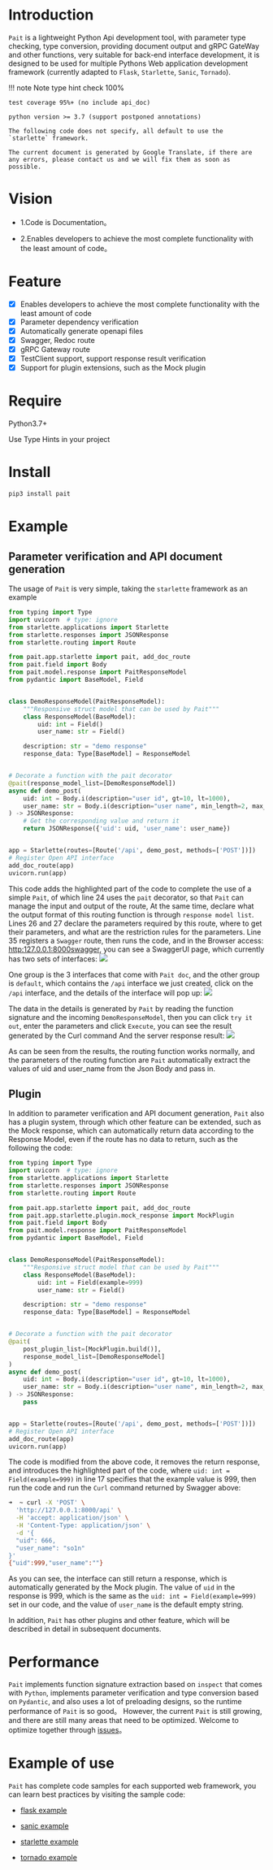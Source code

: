 # Introduction
`Pait` is a lightweight Python Api development tool, with parameter type checking, type conversion, providing document output and gRPC GateWay and other functions,
very suitable for back-end interface development, it is designed to be used for multiple Pythons Web application development framework (currently adapted to `Flask`, `Starlette`, `Sanic`, `Tornado`).

!!! note Note
    type hint check 100%

    test coverage 95%+ (no include api_doc)

    python version >= 3.7 (support postponed annotations)

    The following code does not specify, all default to use the `starlette` framework.

    The current document is generated by Google Translate, if there are any errors, please contact us and we will fix them as soon as possible.

# Vision
- 1.Code is Documentation。

- 2.Enables developers to achieve the most complete functionality with the least amount of code。


# Feature
 - [x] Enables developers to achieve the most complete functionality with the least amount of code
 - [x] Parameter dependency verification
 - [x] Automatically generate openapi files
 - [x] Swagger, Redoc route
 - [x] gRPC Gateway route
 - [x] TestClient support, support response result verification
 - [x] Support for plugin extensions, such as the Mock plugin

# Require
Python3.7+

Use Type Hints in your project

# Install
```bash
pip3 install pait
```

# Example
## Parameter verification and API document generation
The usage of `Pait` is very simple, taking the `starlette` framework as an example
``` py hl_lines="24 26 27" linenums="1"
from typing import Type
import uvicorn  # type: ignore
from starlette.applications import Starlette
from starlette.responses import JSONResponse
from starlette.routing import Route

from pait.app.starlette import pait, add_doc_route
from pait.field import Body
from pait.model.response import PaitResponseModel
from pydantic import BaseModel, Field


class DemoResponseModel(PaitResponseModel):
    """Responsive struct model that can be used by Pait"""
    class ResponseModel(BaseModel):
        uid: int = Field()
        user_name: str = Field()

    description: str = "demo response"
    response_data: Type[BaseModel] = ResponseModel


# Decorate a function with the pait decorator
@pait(response_model_list=[DemoResponseModel])
async def demo_post(
    uid: int = Body.i(description="user id", gt=10, lt=1000),
    user_name: str = Body.i(description="user name", min_length=2, max_length=4)
) -> JSONResponse:
    # Get the corresponding value and return it
    return JSONResponse({'uid': uid, 'user_name': user_name})


app = Starlette(routes=[Route('/api', demo_post, methods=['POST'])])
# Register Open API interface
add_doc_route(app)
uvicorn.run(app)
```
This code adds the highlighted part of the code to complete the use of a simple `Pait`, of which line 24 uses the `pait` decorator, so that `Pait` can manage the input and output of the route, At the same time, declare what the output format of this routing function is through `response model list`.
Lines 26 and 27 declare the parameters required by this route, where to get their parameters, and what are the restriction rules for the parameters. Line 35 registers a `Swagger` route, then runs the code, and in the Browser access: [http:127.0.0.1:8000swagger](http:127.0.0.1:8000swagger), you can see a SwaggerUI page, which currently has two sets of interfaces:
![](https://cdn.jsdelivr.net/gh/so1n/so1n_blog_photo@master/blog_photo/1648292884021Pait%20doc-%E9%A6%96%E9%A1%B5%E7%A4%BA%E4%BE%8B%E6%8E%A5%E5%8F%A3-Swagger%E9%A6%96%E9%A1%B5.png)

One group is the 3 interfaces that come with `Pait doc`, and the other group is `default`, which contains the `/api` interface we just created, click on the `/api` interface, and the details of the interface will pop up:
![](https://cdn.jsdelivr.net/gh/so1n/so1n_blog_photo@master/blog_photo/1648292937018Pait%20doc-%E9%A6%96%E9%A1%B5%E7%A4%BA%E4%BE%8B%E6%8E%A5%E5%8F%A3-api%E6%8E%A5%E5%8F%A3.png)

The data in the details is generated by `Pait` by reading the function signature and the incoming `DemoResponseModel`, then you can click `try it out`, enter the parameters and click `Execute`, you can see the result generated by the Curl command And the server response result:
![](https://cdn.jsdelivr.net/gh/so1n/so1n_blog_photo@master/blog_photo/1648292980016Pait%20doc-%E9%A6%96%E9%A1%B5%E7%A4%BA%E4%BE%8B%E6%8E%A5%E5%8F%A3-Swagger%E8%AF%B7%E6%B1%82.png)

As can be seen from the results, the routing function works normally, and the parameters of the routing function are `Pait` automatically extract the values of uid and user_name from the Json Body and pass in.

## Plugin
In addition to parameter verification and API document generation, `Pait` also has a plugin system, through which other feature can be extended,
such as the Mock response, which can automatically return data according to the Response Model, even if the route has no data to return, such as the following the code:
```py hl_lines="8 11 17 26" linenums="1"
from typing import Type
import uvicorn  # type: ignore
from starlette.applications import Starlette
from starlette.responses import JSONResponse
from starlette.routing import Route

from pait.app.starlette import pait, add_doc_route
from pait.app.starlette.plugin.mock_response import MockPlugin
from pait.field import Body
from pait.model.response import PaitResponseModel
from pydantic import BaseModel, Field


class DemoResponseModel(PaitResponseModel):
    """Responsive struct model that can be used by Pait"""
    class ResponseModel(BaseModel):
        uid: int = Field(example=999)
        user_name: str = Field()

    description: str = "demo response"
    response_data: Type[BaseModel] = ResponseModel


# Decorate a function with the pait decorator
@pait(
    post_plugin_list=[MockPlugin.build()],
    response_model_list=[DemoResponseModel]
)
async def demo_post(
    uid: int = Body.i(description="user id", gt=10, lt=1000),
    user_name: str = Body.i(description="user name", min_length=2, max_length=4)
) -> JSONResponse:
    pass


app = Starlette(routes=[Route('/api', demo_post, methods=['POST'])])
# Register Open API interface
add_doc_route(app)
uvicorn.run(app)


```
The code is modified from the above code, it removes the return response, and introduces the highlighted part of the code,
where `uid: int = Field(example=999)` in line 17 specifies that the example value is 999, then run the code and run the `Curl` command returned by Swagger above:
```bash
➜  ~ curl -X 'POST' \
  'http://127.0.0.1:8000/api' \
  -H 'accept: application/json' \
  -H 'Content-Type: application/json' \
  -d '{
  "uid": 666,
  "user_name": "so1n"
}'
{"uid":999,"user_name":""}
```
As you can see, the interface can still return a response, which is automatically generated by the Mock plugin. The value of `uid` in the response is 999, which is the same as the `uid: int = Field(example=999)` set in our code, and the value of `user_name` is the default empty string.


In addition, `Pait` has other plugins and other feature, which will be described in detail in subsequent documents.

# Performance
`Pait` implements function signature extraction based on `inspect` that comes with `Python`, implements parameter verification and type conversion based on `Pydantic`, and also uses a lot of preloading designs, so the runtime performance of `Pait` is so good。
However, the current `Pait` is still growing, and there are still many areas that need to be optimized. Welcome to optimize together through [issues](https://github.com/so1n/pait/issues)。

# Example of use
`Pait` has complete code samples for each supported web framework, you can learn best practices by visiting the sample code:

- [flask example](https://github.com/so1n/pait/blob/master/example/param_verify/flask_example.py)

- [sanic example](https://github.com/so1n/pait/blob/master/example/param_verify/sanic_example.py)

- [starlette example](https://github.com/so1n/pait/blob/master/example/param_verify/starlette_example.py)

- [tornado example](https://github.com/so1n/pait/blob/master/example/param_verify/starlette_example.py)
